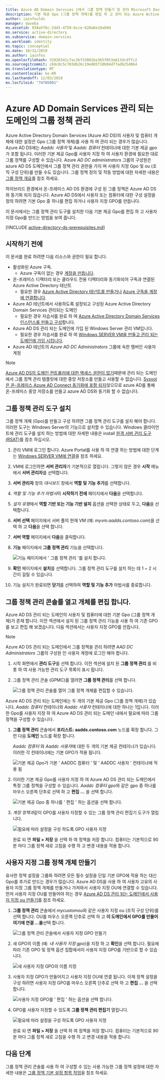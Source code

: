 ```yaml
---
title: Azure AD Domain Services |에서 그룹 정책 만들기 및 관리 Microsoft Docs
description: 기본 제공 Gpo (그룹 정책 개체)를 편집 하 고 관리 되는 Azure Active Directory Domain Services 도메인에서 사용자 지정 정책을 만드는 방법에 대해 알아봅니다.
author: iainfoulds
manager: daveba
ms.assetid: 938a5fbc-2dd1-4759-bcce-628a6e19ab9d
ms.service: active-directory
ms.subservice: domain-services
ms.workload: identity
ms.topic: conceptual
ms.date: 10/31/2019
ms.author: iainfou
ms.openlocfilehash: 32020341c7ac3bf33082ba365f053a613dcdffc2
ms.sourcegitcommit: c69c8c5c783db26c19e885f10b94d77ad625d8b4
ms.translationtype: MT
ms.contentlocale: ko-KR
ms.lasthandoff: 12/03/2019
ms.locfileid: "74705091"
---
```

# <a name="administer-group-policy-in-an-azure-ad-domain-services-managed-domain"></a>Azure AD Domain Services 관리 되는 도메인의 그룹 정책 관리

Azure Active Directory Domain Services (Azure AD DS)의 사용자 및 컴퓨터 개체에 대한 설정은 Gpo (그룹 정책 개체)를 사용 하 여 관리 되는 경우가 많습니다. Azure AD DS에는 *Aaddc 사용자* 및 *Aaddc 컴퓨터* 컨테이너에 대한 기본 제공 gpo가 포함 됩니다. 이러한 기본 제공 Gpo를 사용자 지정 하 여 사용자 환경에 필요한 대로 그룹 정책를 구성할 수 있습니다. Azure *AD DC administrators* 그룹의 구성원은 azure AD DS 도메인에서 그룹 정책 관리 권한을 가지 며 사용자 지정 Gpo 및 ou (조직 구성 단위)를 만들 수도 있습니다. 그룹 정책 정의 및 작동 방법에 대한 자세한 내용은 [그룹 정책 개요][group-policy-overview]를 참조 하세요.

하이브리드 환경에서 온-프레미스 AD DS 환경에 구성 된 그룹 정책은 Azure AD DS와 동기화 되지 않습니다. Azure AD DS에서 사용자 또는 컴퓨터에 대한 구성 설정을 정의 하려면 기본 Gpo 중 하나를 편집 하거나 사용자 지정 GPO를 만듭니다.

이 문서에서는 그룹 정책 관리 도구를 설치한 다음 기본 제공 Gpo를 편집 하 고 사용자 지정 Gpo를 만드는 방법을 보여 줍니다.

[!INCLUDE [active-directory-ds-prerequisites.md](../../includes/active-directory-ds-prerequisites.md)]

## <a name="before-you-begin"></a>시작하기 전에

이 문서를 완료 하려면 다음 리소스와 권한이 필요 합니다.

* 활성화된 Azure 구독.
    * Azure 구독이 없는 경우 [계정을 만듭니다](https://azure.microsoft.com/free/?WT.mc_id=A261C142F).
* 온-프레미스 디렉터리 또는 클라우드 전용 디렉터리와 동기화되어 구독과 연결된 Azure Active Directory 테넌트
    * 필요한 경우 [Azure Active Directory 테넌트를 만들거나][create-azure-ad-tenant] [Azure 구독을 계정에 연결합니다][associate-azure-ad-tenant].
* Azure AD 테넌트에서 사용하도록 설정되고 구성된 Azure Active Directory Domain Services 관리되는 도메인
    * 필요한 경우 자습서를 완료 하 여 [Azure Active Directory Domain Services 인스턴스를 만들고 구성][create-azure-ad-ds-instance]합니다.
* Azure AD DS 관리 되는 도메인에 가입 된 Windows Server 관리 VM입니다.
    * 필요한 경우 자습서를 완료 하 여 [Windows SERVER VM을 만들고 관리 되는 도메인에 가입 시킵니다][create-join-windows-vm].
* Azure AD 테넌트의 *Azure AD DC Administrators* 그룹에 속한 멤버인 사용자 계정

> [!NOTE]
> [Azure AD DS의 도메인 컨트롤러에 대한 액세스 권한이 없기](faqs.md#can-i-connect-to-the-domain-controller-for-my-managed-domain-using-remote-desktop)때문에 관리 되는 도메인에서 그룹 정책 관리 템플릿에 대한 중앙 저장소를 만들고 사용할 수 없습니다. [Sysvol은 온-프레미스 Azure AD Connect 동기화에 포함 되지](synchronization.md#what-isnt-synchronized-to-azure-ad-ds)않으므로 azure AD를 통해 온-프레미스 중앙 저장소를 만들고 azure AD DS와 동기화 할 수 없습니다.

## <a name="install-group-policy-management-tools"></a>그룹 정책 관리 도구 설치

그룹 정책 개체 (Gpo)를 만들고 구성 하려면 그룹 정책 관리 도구를 설치 해야 합니다. 이러한 도구는 Windows Server의 기능으로 설치할 수 있습니다. Windows 클라이언트에 관리 도구를 설치 하는 방법에 대한 자세한 내용은 install [원격 서버 관리 도구 (RSAT)][install-rsat]를 참조 하십시오.

1. 관리 VM에 로그인 합니다. Azure Portal를 사용 하 여 연결 하는 방법에 대한 단계는 [Windows SERVER VM에 연결][connect-windows-server-vm]을 참조 하세요.
1. VM에 로그인하면 **서버 관리자**가 기본적으로 열립니다. 그렇지 않은 경우 **시작** 메뉴에서 **서버 관리자**를 선택합니다.
1. **서버 관리자** 창의 *대시보드* 창에서 **역할 및 기능 추가**를 선택합니다.
1. *역할 및 기능 추가 마법사*의 **시작하기 전에** 페이지에서 **다음**을 선택합니다.
1. *설치 유형*에서 **역할 기반 또는 기능 기반 설치** 옵션을 선택한 상태로 두고, **다음**을 선택합니다.
1. **서버 선택** 페이지에서 서버 풀의 현재 VM (예: *myvm.aadds.contoso.com*)을 선택 하 고 **다음**을 선택 합니다.
1. **서버 역할** 페이지에서 **다음**을 클릭합니다.
1. **기능** 페이지에서 **그룹 정책 관리** 기능을 선택합니다.

    ![기능 페이지에서 ' 그룹 정책 관리 '를 설치 합니다.](./media/active-directory-domain-services-admin-guide/install-rsat-server-manager-add-roles-gp-management.png)

1. **확인** 페이지에서 **설치**를 선택합니다. 그룹 정책 관리 도구를 설치 하는 데 1 ~ 2 시간이 걸릴 수 있습니다.
1. 기능 설치가 완료되면 **닫기**를 선택하여 **역할 및 기능 추가** 마법사를 종료합니다.

## <a name="open-the-group-policy-management-console-and-edit-an-object"></a>그룹 정책 관리 콘솔를 열고 개체를 편집 합니다.

Azure AD DS 관리 되는 도메인의 사용자 및 컴퓨터에 대한 기본 Gpo (그룹 정책 개체)가 존재 합니다. 이전 섹션에서 설치 된 그룹 정책 관리 기능을 사용 하 여 기존 GPO를 보고 편집 해 보겠습니다. 다음 섹션에서는 사용자 지정 GPO를 만듭니다.

> [!NOTE]
> Azure AD DS 관리 되는 도메인에서 그룹 정책을 관리 하려면 *AAD DC Administrators* 그룹의 구성원 인 사용자 계정에 로그인 해야 합니다.

1. 시작 화면에서 **관리 도구**를 선택 합니다. 이전 섹션에 설치 된 **그룹 정책 관리** 를 비롯 하 여 사용 가능한 관리 도구 목록이 표시 됩니다.
1. 그룹 정책 관리 콘솔 (GPMC)를 열려면 **그룹 정책 관리**를 선택 합니다.

    ![그룹 정책 관리 콘솔를 열어 그룹 정책 개체를 편집할 수 있습니다.](./media/active-directory-domain-services-admin-guide/gp-management-console.png)

Azure AD DS 관리 되는 도메인에는 두 개의 기본 제공 Gpo (그룹 정책 개체)가 있습니다. *Aaddc 컴퓨터* 컨테이너와 *Aaddc 사용자* 컨테이너에 대한 하나는 1입니다. 이러한 Gpo를 사용자 지정 하 여 Azure AD DS 관리 되는 도메인 내에서 필요에 따라 그룹 정책을 구성할 수 있습니다.

1. **그룹 정책 관리** 콘솔에서 **포리스트: aadds.contoso.com** 노드를 확장 합니다. 그런 다음 **도메인** 노드를 확장 합니다.

    *Aaddc 컴퓨터* 와 *Aaddc 사용자*에 대한 두 개의 기본 제공 컨테이너가 있습니다. 이러한 각 컨테이너에는 기본 GPO가 적용 됩니다.

    ![기본 제공 Gpo가 기본 ' AADDC 컴퓨터 ' 및 ' AADDC 사용자 ' 컨테이너에 적용 됨](./media/active-directory-domain-services-admin-guide/builtin-gpos.png)

1. 이러한 기본 제공 Gpo를 사용자 지정 하 여 Azure AD DS 관리 되는 도메인에서 특정 그룹 정책을 구성할 수 있습니다. *Aaddc 컴퓨터 gpo*와 같은 gpo 중 하나를 마우스 오른쪽 단추로 선택 하 고 **편집 ...** 을 선택 합니다.

    ![기본 제공 Gpo 중 하나를 ' 편집 ' 하는 옵션을 선택 합니다.](./media/active-directory-domain-services-admin-guide/edit-builtin-gpo.png)

1. *계정 정책과*같이 GPO를 사용자 지정할 수 있는 그룹 정책 관리 편집기 도구가 열립니다.

    ![필요에 따라 설정을 구성 하도록 GPO 사용자 지정](./media/active-directory-domain-services-admin-guide/gp-editor.png)

    완료 되 면 **파일 > 저장** 을 선택 하 여 정책을 저장 합니다. 컴퓨터는 기본적으로 90 분 마다 그룹 정책 새로 고침을 수행 하 고 변경 내용을 적용 합니다.

## <a name="create-a-custom-group-policy-object"></a>사용자 지정 그룹 정책 개체 만들기

유사한 정책 설정을 그룹화 하려면 모든 필수 설정을 단일 기본 GPO에 적용 하는 대신 Gpo를 추가로 만드는 경우가 많습니다. Azure AD DS을 사용 하 여 사용자 고유의 사용자 지정 그룹 정책 개체를 만들거나 가져와서 사용자 지정 OU에 연결할 수 있습니다. 먼저 사용자 지정 OU를 만들어야 하는 경우 [Azure AD DS 관리 되는 도메인에서 사용자 지정 ou 만들기](create-ou.md)를 참조 하세요.

1. **그룹 정책 관리** 콘솔에서 *mycustomou*와 같은 사용자 지정 ou (조직 구성 단위)를 선택 합니다. OU를 마우스 오른쪽 단추로 선택 하 고 **이 도메인에서 GPO를 만들어 여기에 연결 ...을**선택 합니다.

    ![그룹 정책 관리 콘솔에서 사용자 지정 GPO 만들기](./media/active-directory-domain-services-admin-guide/gp-create-gpo.png)

1. 새 GPO의 이름 (예: *내 사용자 지정 gpo*)을 지정 하 고 **확인**을 선택 합니다. 필요에 따라 기존 GPO 및 정책 옵션 집합에서이 사용자 지정 GPO를 기반으로 할 수 있습니다.

    ![새 사용자 지정 GPO의 이름 지정](./media/active-directory-domain-services-admin-guide/gp-specify-gpo-name.png)

1. 사용자 지정 GPO가 만들어지고 사용자 지정 OU에 연결 됩니다. 이제 정책 설정을 구성 하려면 사용자 지정 GPO를 마우스 오른쪽 단추로 선택 하 고 **편집 ...** 을 선택 합니다.

    ![사용자 지정 GPO를 ' 편집 ' 하는 옵션을 선택 합니다.](./media/active-directory-domain-services-admin-guide/gp-gpo-created.png)

1. GPO를 사용자 지정할 수 있도록 **그룹 정책 관리 편집기** 열립니다.

    ![필요에 따라 설정을 구성 하도록 GPO 사용자 지정](./media/active-directory-domain-services-admin-guide/gp-customize-gpo.png)

    완료 되 면 **파일 > 저장** 을 선택 하 여 정책을 저장 합니다. 컴퓨터는 기본적으로 90 분 마다 그룹 정책 새로 고침을 수행 하 고 변경 내용을 적용 합니다.

## <a name="next-steps"></a>다음 단계

그룹 정책 관리 콘솔를 사용 하 여 구성할 수 있는 사용 가능한 그룹 정책 설정에 대한 자세한 내용은 [그룹 정책 기본 설정 항목 작업][group-policy-console]을 참조 하세요.

<!-- INTERNAL LINKS -->
[create-azure-ad-tenant]: ../active-directory/fundamentals/sign-up-organization.md
[associate-azure-ad-tenant]: ../active-directory/fundamentals/active-directory-how-subscriptions-associated-directory.md
[create-azure-ad-ds-instance]: tutorial-create-instance.md
[create-join-windows-vm]: join-windows-vm.md
[tutorial-create-management-vm]: tutorial-create-management-vm.md
[connect-windows-server-vm]: join-windows-vm.md#connect-to-the-windows-server-vm

<!-- EXTERNAL LINKS -->
[group-policy-overview]: /previous-versions/windows/it-pro/windows-server-2012-R2-and-2012/hh831791(v=ws.11)
[install-rsat]: /windows-server/remote/remote-server-administration-tools#BKMK_Thresh
[group-policy-console]: /previous-versions/windows/it-pro/windows-server-2012-R2-and-2012/dn789194(v=ws.11)
